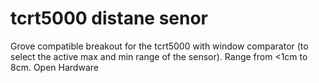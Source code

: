 # tcrt5000 distane senor
 Grove compatible breakout for the tcrt5000 with window comparator (to select the active max and min range of the sensor). Range from <1cm to  8cm. Open Hardware
